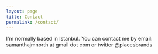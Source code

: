 ```yaml
---
layout: page
title: Contact
permalink: /contact/
---
```


I'm normally based in Istanbul. You can contact me by email: samanthajmnorth at gmail dot com or twitter @placesbrands